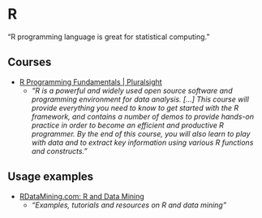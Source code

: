# R

“R programming language is great for statistical computing.”

## Courses

- [R Programming Fundamentals | Pluralsight](https://www.pluralsight.com/courses/r-programming-fundamentals)
  - _“R is a powerful and widely used open source software and programming environment for data analysis. [...] This course will provide everything you need to know to get started with the R framework, and contains a number of demos to provide hands-on practice in order to become an efficient and productive R programmer. By the end of this course, you will also learn to play with data and to extract key information using various R functions and constructs.”_

## Usage examples

- [RDataMining.com: R and Data Mining](http://www.rdatamining.com/)
  - _“Examples, tutorials and resources on R and data mining”_
